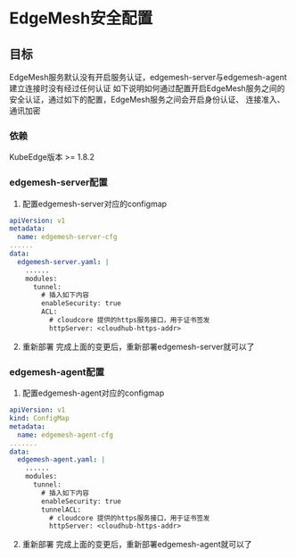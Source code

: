 # EdgeMesh安全配置

## 目标
  EdgeMesh服务默认没有开启服务认证，edgemesh-server与edgemesh-agent建立连接时没有经过任何认证
  如下说明如何通过配置开启EdgeMesh服务之间的安全认证，通过如下的配置，EdgeMesh服务之间会开启身份认证、
  连接准入、通讯加密

### 依赖
KubeEdge版本 >= 1.8.2

### edgemesh-server配置
1. 配置edgemesh-server对应的configmap
```yaml
apiVersion: v1
metadata:
  name: edgemesh-server-cfg
......
data:
  edgemesh-server.yaml: |
    ......
    modules:
      tunnel:
        # 插入如下内容
        enableSecurity: true
        ACL:
          # cloudcore 提供的https服务接口，用于证书签发
          httpServer: <cloudhub-https-addr>
```
2. 重新部署
完成上面的变更后，重新部署edgemesh-server就可以了

### edgemesh-agent配置
1. 配置edgemesh-agent对应的configmap
```yaml
apiVersion: v1
kind: ConfigMap
metadata:
  name: edgemesh-agent-cfg
.......
data:
  edgemesh-agent.yaml: |
    ......
    modules:
      tunnel:
        # 插入如下内容
        enableSecurity: true
        tunnelACL:
          # cloudcore 提供的https服务接口，用于证书签发
          httpServer: <cloudhub-https-addr>
  ```
2. 重新部署
完成上面的变更后，重新部署edgemesh-agent就可以了